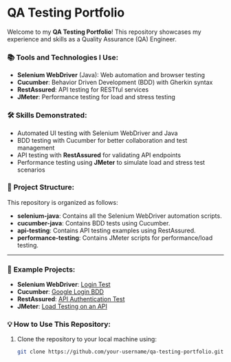 # QA Testing Portfolio

Welcome to my **QA Testing Portfolio**! This repository showcases my experience and skills as a Quality Assurance (QA) Engineer.

### 📚 **Tools and Technologies I Use:**
- **Selenium WebDriver** (Java): Web automation and browser testing
- **Cucumber**: Behavior Driven Development (BDD) with Gherkin syntax
- **RestAssured**: API testing for RESTful services
- **JMeter**: Performance testing for load and stress testing

### 🛠 **Skills Demonstrated:**
- Automated UI testing with Selenium WebDriver and Java
- BDD testing with Cucumber for better collaboration and test management
- API testing with **RestAssured** for validating API endpoints
- Performance testing using **JMeter** to simulate load and stress test scenarios

### 🔧 **Project Structure:**
This repository is organized as follows:
- **selenium-java**: Contains all the Selenium WebDriver automation scripts.
- **cucumber-java**: Contains BDD tests using Cucumber.
- **api-testing**: Contains API testing examples using RestAssured.
- **performance-testing**: Contains JMeter scripts for performance/load testing.

---

### 🎯 **Example Projects:**
- **Selenium WebDriver**: [Login Test](src/test/java/SeleniumConcept/BrowserLauchAndWebDriverMethodsConcept.java)
- **Cucumber**: [Google Login BDD](https://github.com/your-username/qa-testing-portfolio/tree/main/cucumber-java)
- **RestAssured**: [API Authentication Test](https://github.com/your-username/qa-testing-portfolio/tree/main/api-testing)
- **JMeter**: [Load Testing on an API](https://github.com/your-username/qa-testing-portfolio/tree/main/performance-testing)

### 💡 **How to Use This Repository:**
1. Clone the repository to your local machine using: 
   ```bash
   git clone https://github.com/your-username/qa-testing-portfolio.git
